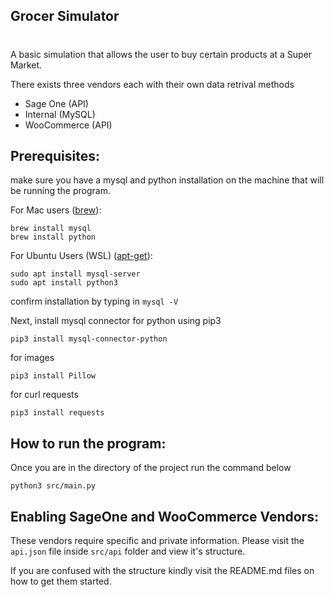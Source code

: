 Grocer Simulator
-
#

A basic simulation that allows the user to buy certain products at a Super Market. 

There exists three vendors each with their own data retrival methods

- Sage One (API)
- Internal (MySQL)
- WooCommerce (API)

Prerequisites:
-

make sure you have a mysql and python installation on the machine that will be running the program.

For Mac users ([brew](https://brew.sh)):

```
brew install mysql
brew install python
```

For Ubuntu Users (WSL) ([apt-get](https://www.digitalocean.com/community/tutorials/how-to-install-mysql-on-ubuntu-20-04)):

```
sudo apt install mysql-server
sudo apt install python3
```

confirm installation by typing in `mysql -V`

Next, install mysql connector for python using pip3

```
pip3 install mysql-connector-python
```

for images

```
pip3 install Pillow
```

for curl requests

```
pip3 install requests 
```

How to run the program:
-
Once you are in the directory of the project run the command below

```
python3 src/main.py
```

Enabling SageOne and WooCommerce Vendors:
-

These vendors require specific and private information. Please visit the `api.json` file inside `src/api` folder and view it's structure.

If you are confused with the structure kindly visit the README.md files on how to get them started.
